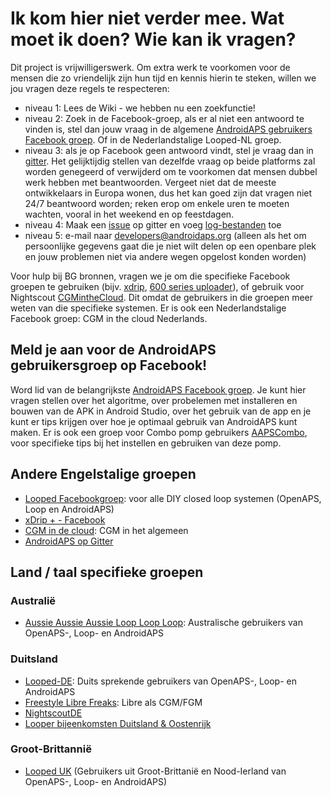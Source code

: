 # Ik kom hier niet verder mee. Wat moet ik doen? Wie kan ik vragen?

Dit project is vrijwilligerswerk. Om extra werk te voorkomen voor de mensen die zo vriendelijk zijn hun tijd en kennis hierin te steken, willen we jou vragen deze regels te respecteren:

* niveau 1: Lees de Wiki - we hebben nu een zoekfunctie!
* niveau 2: Zoek in de Facebook-groep, als er al niet een antwoord te vinden is, stel dan jouw vraag in de algemene [AndroidAPS gebruikers Facebook groep](https://www.facebook.com/groups/1900195340201874/). Of in de Nederlandstalige Looped-NL groep.
* niveau 3: als je op Facebook geen antwoord vindt, stel je vraag dan in [gitter](https://gitter.im/MilosKozak/AndroidAPS). Het gelijktijdig stellen van dezelfde vraag op beide platforms zal worden genegeerd of verwijderd om te voorkomen dat mensen dubbel werk hebben met beantwoorden. Vergeet niet dat de meeste ontwikkelaars in Europa wonen, dus het kan goed zijn dat vragen niet 24/7 beantwoord worden; reken erop om enkele uren te moeten wachten, vooral in het weekend en op feestdagen.
* niveau 4: Maak een [issue](https://github.com/MilosKozak/AndroidAPS/issues) op gitter en voeg [log-bestanden](../Usage/Accessing-logfiles.html) toe
* niveau 5: e-mail naar <developers@androidaps.org> (alleen als het om persoonlijke gegevens gaat die je niet wilt delen op een openbare plek en jouw problemen niet via andere wegen opgelost konden worden)

Voor hulp bij BG bronnen, vragen we je om die specifieke Facebook groepen te gebruiken (bijv. [xdrip](https://www.facebook.com/groups/xDripG5/), [600 series uploader](https://www.facebook.com/groups/NightscoutForMedtronic/)), of gebruik voor Nightscout [CGMintheCloud](https://www.facebook.com/groups/cgminthecloud/). Dit omdat de gebruikers in die groepen meer weten van die specifieke systemen. Er is ook een Nederlandstalige Facebook groep: CGM in the cloud Nederlands.

## Meld je aan voor de AndroidAPS gebruikersgroep op Facebook!

Word lid van de belangrijkste [AndroidAPS Facebook groep](https://www.facebook.com/groups/1900195340201874/). Je kunt hier vragen stellen over het algoritme, over probelemen met installeren en bouwen van de APK in Android Studio, over het gebruik van de app en je kunt er tips krijgen over hoe je optimaal gebruik van AndroidAPS kunt maken. Er is ook een groep voor Combo pomp gebruikers [AAPSCombo](https://www.facebook.com/groups/127507891261169/), voor specifieke tips bij het instellen en gebruiken van deze pomp.

## Andere Engelstalige groepen

* [Looped Facebookgroep](https://www.facebook.com/groups/TheLoopedGroup): voor alle DIY closed loop systemen (OpenAPS, Loop en AndroidAPS)
* [xDrip + - Facebook](https://www.facebook.com/groups/xDripG5/)
* [CGM in de cloud](https://www.facebook.com/groups/cgminthecloud/): CGM in het algemeen
* [AndroidAPS op Gitter](https://gitter.im/MilosKozak/AndroidAPS)

## Land / taal specifieke groepen

### Australië

* [Aussie Aussie Aussie Loop Loop Loop](https://www.facebook.com/groups/AussieLooping/): Australische gebruikers van OpenAPS-, Loop- en AndroidAPS

### Duitsland

* [Looped-DE](https://www.facebook.com/groups/loopedDE/): Duits sprekende gebruikers van OpenAPS-, Loop- en AndroidAPS
* [Freestyle Libre Freaks](https://www.facebook.com/groups/FreestyleLibreFreaks/): Libre als CGM/FGM
* [NightscoutDE](https://www.facebook.com/groups/nightscoutDE/)
* [Looper bijeenkomsten Duitsland & Oostenrijk](http://loopertreffen.androidaps.de)

### Groot-Brittannië

* [Looped UK](https://www.facebook.com/groups/LoopedUK/) (Gebruikers uit Groot-Brittanië en Nood-Ierland van OpenAPS-, Loop- en AndroidAPS)